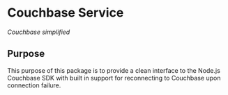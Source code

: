 # Couchbase Service

*Couchbase simplified*

## Purpose

This purpose of this package is to provide a clean interface to the Node.js Couchbase SDK with built in support for reconnecting to Couchbase upon connection failure.
